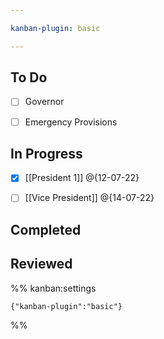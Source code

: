 ```yaml
---

kanban-plugin: basic

---
```


## To Do

- [ ] Governor
- [ ] Emergency Provisions


## In Progress

- [x] [[President 1]] @{12-07-22}
- [ ] [[Vice President]] @{14-07-22}


## Completed



## Reviewed





%% kanban:settings
```
{"kanban-plugin":"basic"}
```
%%